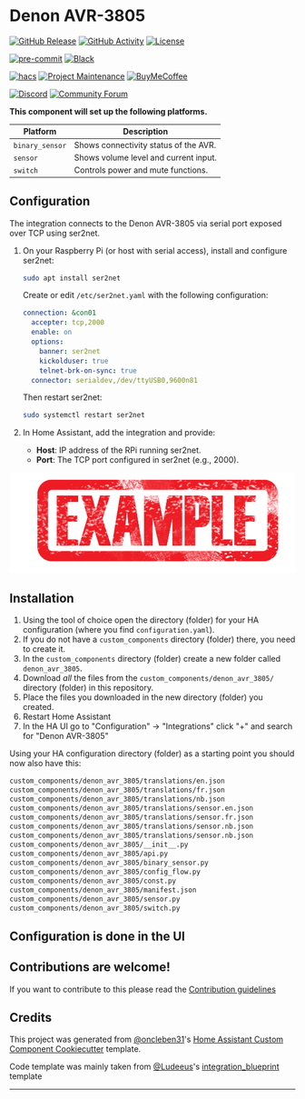 # Denon AVR-3805

[![GitHub Release][releases-shield]][releases]
[![GitHub Activity][commits-shield]][commits]
[![License][license-shield]](LICENSE)

[![pre-commit][pre-commit-shield]][pre-commit]
[![Black][black-shield]][black]

[![hacs][hacsbadge]][hacs]
[![Project Maintenance][maintenance-shield]][user_profile]
[![BuyMeCoffee][buymecoffeebadge]][buymecoffee]

[![Discord][discord-shield]][discord]
[![Community Forum][forum-shield]][forum]

**This component will set up the following platforms.**

| Platform        | Description                                                               |
| --------------- | ------------------------------------------------------------------------- |
| `binary_sensor` | Shows connectivity status of the AVR.                                     |
| `sensor`        | Shows volume level and current input.                                     |
| `switch`        | Controls power and mute functions.                                       |

## Configuration

The integration connects to the Denon AVR-3805 via serial port exposed over TCP using ser2net.

1. On your Raspberry Pi (or host with serial access), install and configure ser2net:
   ```bash
   sudo apt install ser2net
   ```

   Create or edit `/etc/ser2net.yaml` with the following configuration:
   ```yaml
   connection: &con01
     accepter: tcp,2000
     enable: on
     options:
       banner: ser2net
       kickolduser: true
       telnet-brk-on-sync: true
     connector: serialdev,/dev/ttyUSB0,9600n81
   ```

   Then restart ser2net:
   ```bash
   sudo systemctl restart ser2net
   ```

2. In Home Assistant, add the integration and provide:
   - **Host**: IP address of the RPi running ser2net.
   - **Port**: The TCP port configured in ser2net (e.g., 2000).

![example][exampleimg]

## Installation

1. Using the tool of choice open the directory (folder) for your HA configuration (where you find `configuration.yaml`).
2. If you do not have a `custom_components` directory (folder) there, you need to create it.
3. In the `custom_components` directory (folder) create a new folder called `denon_avr_3805`.
4. Download _all_ the files from the `custom_components/denon_avr_3805/` directory (folder) in this repository.
5. Place the files you downloaded in the new directory (folder) you created.
6. Restart Home Assistant
7. In the HA UI go to "Configuration" -> "Integrations" click "+" and search for "Denon AVR-3805"

Using your HA configuration directory (folder) as a starting point you should now also have this:

```text
custom_components/denon_avr_3805/translations/en.json
custom_components/denon_avr_3805/translations/fr.json
custom_components/denon_avr_3805/translations/nb.json
custom_components/denon_avr_3805/translations/sensor.en.json
custom_components/denon_avr_3805/translations/sensor.fr.json
custom_components/denon_avr_3805/translations/sensor.nb.json
custom_components/denon_avr_3805/translations/sensor.nb.json
custom_components/denon_avr_3805/__init__.py
custom_components/denon_avr_3805/api.py
custom_components/denon_avr_3805/binary_sensor.py
custom_components/denon_avr_3805/config_flow.py
custom_components/denon_avr_3805/const.py
custom_components/denon_avr_3805/manifest.json
custom_components/denon_avr_3805/sensor.py
custom_components/denon_avr_3805/switch.py
```

## Configuration is done in the UI

<!---->

## Contributions are welcome!

If you want to contribute to this please read the [Contribution guidelines](CONTRIBUTING.md)

## Credits

This project was generated from [@oncleben31](https://github.com/oncleben31)'s [Home Assistant Custom Component Cookiecutter](https://github.com/oncleben31/cookiecutter-homeassistant-custom-component) template.

Code template was mainly taken from [@Ludeeus](https://github.com/ludeeus)'s [integration_blueprint][integration_blueprint] template

---

[integration_blueprint]: https://github.com/custom-components/integration_blueprint
[black]: https://github.com/psf/black
[black-shield]: https://img.shields.io/badge/code%20style-black-000000.svg?style=for-the-badge
[buymecoffee]: https://www.buymeacoffee.com/grotan1
[buymecoffeebadge]: https://img.shields.io/badge/buy%20me%20a%20coffee-donate-yellow.svg?style=for-the-badge
[commits-shield]: https://img.shields.io/github/commit-activity/y/grotan1/denon-avr-3805.svg?style=for-the-badge
[commits]: https://github.com/grotan1/denon-avr-3805/commits/main
[hacs]: https://hacs.xyz
[hacsbadge]: https://img.shields.io/badge/HACS-Custom-orange.svg?style=for-the-badge
[discord]: https://discord.gg/Qa5fW2R
[discord-shield]: https://img.shields.io/discord/330944238910963714.svg?style=for-the-badge
[exampleimg]: example.png
[forum-shield]: https://img.shields.io/badge/community-forum-brightgreen.svg?style=for-the-badge
[forum]: https://community.home-assistant.io/
[license-shield]: https://img.shields.io/github/license/grotan1/denon-avr-3805.svg?style=for-the-badge
[maintenance-shield]: https://img.shields.io/badge/maintainer-%40grotan1-blue.svg?style=for-the-badge
[pre-commit]: https://github.com/pre-commit/pre-commit
[pre-commit-shield]: https://img.shields.io/badge/pre--commit-enabled-brightgreen?style=for-the-badge
[releases-shield]: https://img.shields.io/github/release/grotan1/denon-avr-3805.svg?style=for-the-badge
[releases]: https://github.com/grotan1/denon-avr-3805/releases
[user_profile]: https://github.com/grotan1
